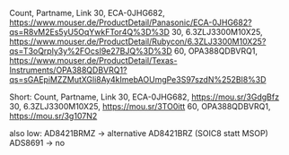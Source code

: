 Count,	Partname,			Link
30,		ECA-0JHG682, 		https://www.mouser.de/ProductDetail/Panasonic/ECA-0JHG682?qs=R8vM2Es5yU5OqYwkFTor4Q%3D%3D
30,		6.3ZLJ3300M10X25,	https://www.mouser.de/ProductDetail/Rubycon/6.3ZLJ3300M10X25?qs=T3oQrply3y%2FOcsI9e27BJQ%3D%3D
60,		OPA388QDBVRQ1, 		https://www.mouser.de/ProductDetail/Texas-Instruments/OPA388QDBVRQ1?qs=sGAEpiMZZMutXGli8Ay4kImebAOUmgPe3S97szdN%252Bl8%3D

Short:
Count, Partname, Link
30, ECA-0JHG682, https://mou.sr/3GdgBfz
30, 6.3ZLJ3300M10X25, https://mou.sr/3TO0itt
60, OPA388QDBVRQ1, https://mou.sr/3g107N2


also low:
AD8421BRMZ -> alternative AD8421BRZ (SOIC8 statt MSOP)
ADS8691 -> no
